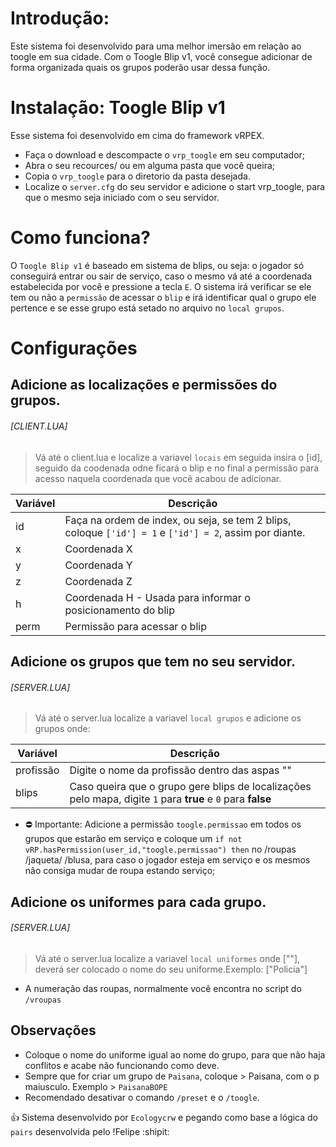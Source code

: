 # Introdução:

Este sistema foi desenvolvido para uma melhor imersão em relação ao toogle em sua cidade. Com o Toogle Blip v1, você consegue adicionar de forma organizada quais os grupos poderão usar dessa função.

# Instalação: Toogle Blip v1

Esse sistema foi desenvolvido em cima do framework vRPEX.

- Faça o download e descompacte o ```vrp_toogle``` em seu computador;
- Abra o seu recources/ ou em alguma pasta que você queira;
- Copia o ```vrp_toogle``` para o diretorio da pasta desejada.
- Localize o ```server.cfg``` do seu servidor e adicione o start vrp_toogle, para que o mesmo seja iniciado com o seu servidor.

# Como funciona?

O ```Toogle Blip v1``` é baseado em sistema de blips, ou seja: o jogador só conseguirá entrar ou sair de serviço, caso o mesmo vá até a coordenada estabelecida por você e pressione a tecla ```E```.
O sistema irá verificar se ele tem ou não a ```permissão``` de acessar o ```blip``` e irá identificar qual o grupo ele pertence e se esse grupo está setado no arquivo no ```local grupos```.

# Configurações

## Adicione as localizações e permissões do grupos.

###### [CLIENT.LUA]
> Vá até o client.lua e localize a variavel ```locais``` em seguida insira o [id], seguido da coodenada odne ficará o blip e no final a permissão para acesso naquela coordenada que você acabou de adicionar.

|         Variável       |         Descrição        |
|---|---|
| id  |  Faça na ordem de index, ou seja, se tem 2 blips, coloque ```['id'] = 1``` e ```['id'] = 2```, assim por diante.  |
| x  |  Coordenada X  |
| y  |  Coordenada Y  |
| z  |  Coordenada Z  |
| h  |  Coordenada H - Usada para informar o posicionamento do blip  |
| perm  |  Permissão para acessar o blip  |

## Adicione os grupos que tem no seu servidor.

###### [SERVER.LUA]
> Vá até o server.lua localize a variavel ```local grupos``` e adicione os grupos onde:

|         Variável       |         Descrição        |
|---|---|
| profissão  |  Digite o nome da profissão dentro das aspas ""  |
| blips  |  Caso queira que o grupo gere blips de localizações pelo mapa, digite ```1``` para **true** e ```0``` para **false**  |

- ⛔ Importante: Adicione a permissão ```toogle.permissao``` em todos os grupos que estarão em serviço e coloque um ```if not vRP.hasPermission(user_id,"toogle.permissao") then``` no /roupas /jaqueta/ /blusa, para caso o jogador esteja em serviço e os mesmos não consiga mudar de roupa estando serviço;

## Adicione os uniformes para cada grupo.

###### [SERVER.LUA]
> Vá até o server.lua localize a variavel ```local uniformes``` onde [""], deverá ser colocado o nome do seu uniforme.Exemplo: ["Policia"]

- A numeração das roupas, normalmente você encontra no script do ```/vroupas```

## Observações

- Coloque o nome do uniforme igual ao nome do grupo, para que não haja conflitos e acabe não funcionando como deve.
- Sempre que for criar um grupo de ```Paisana```, coloque > Paisana, com o p maiusculo. Exemplo > ```PaisanaBOPE```
- Recomendado desativar o comando ```/preset``` e o ```/toogle```.

:+1: Sistema  desenvolvido por ```Ecologycrw``` e pegando como base a lógica do ```pairs``` desenvolvida pelo !Felipe :shipit:

